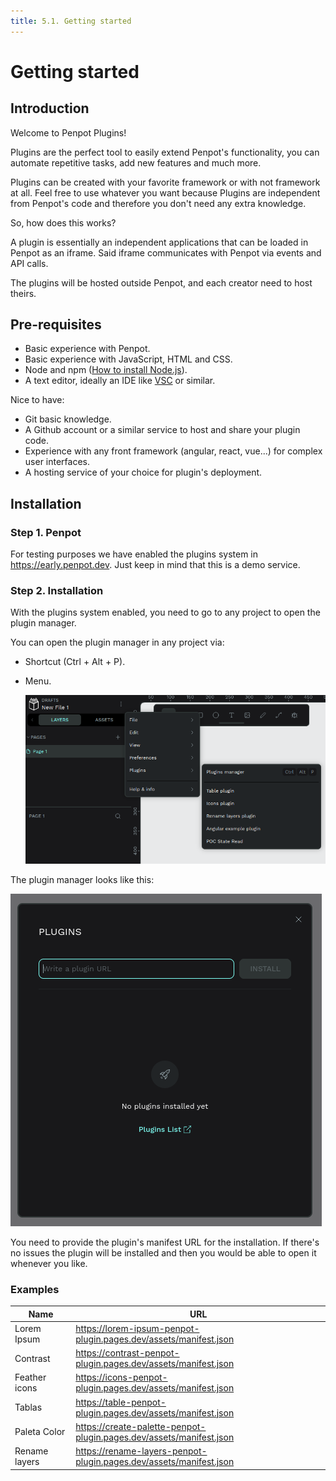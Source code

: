 ```yaml
---
title: 5.1. Getting started
---
```


# Getting started

## Introduction

Welcome to Penpot Plugins!

Plugins are the perfect tool to easily extend Penpot's functionality, you can automate repetitive tasks, add new features and much more.

Plugins can be created with your favorite framework or with not framework at all. Feel free to use whatever you want because Plugins are independent from Penpot's code and therefore you don't need any extra knowledge.

So, how does this works?

A plugin is essentially an independent applications that can be loaded in Penpot as an iframe. Said iframe communicates with Penpot via events and API calls.

The plugins will be hosted outside Penpot, and each creator need to host theirs.

## Pre-requisites

- Basic experience with Penpot.
- Basic experience with JavaScript, HTML and CSS.
- Node and npm ([How to install Node.js](https://nodejs.org/en/learn/getting-started/how-to-install-nodejs)).
- A text editor, ideally an IDE like [VSC](<(https://code.visualstudio.com/)>) or similar.

Nice to have:

- Git basic knowledge.
- A Github account or a similar service to host and share your plugin code.
- Experience with any front framework (angular, react, vue...) for complex user interfaces.
- A hosting service of your choice for plugin's deployment.

## Installation

### Step 1. Penpot

For testing purposes we have enabled the plugins system in https://early.penpot.dev. Just keep in mind that this is a demo service.

### Step 2. Installation

With the plugins system enabled, you need to go to any project to open the plugin manager.

You can open the plugin manager in any project via:

- Shortcut (Ctrl + Alt + P).

- Menu.

  ![Penpot's plugin menu image](/img/plugins/plugin-menu.png)

The plugin manager looks like this:

![Penpot's plugin manager](/img/plugins/plugin-manager.png)

You need to provide the plugin's manifest URL for the installation. If there's no issues the plugin will be installed and then you would be able to open it whenever you like.

### Examples

| Name          | URL                                                                 |
| ------------- | ------------------------------------------------------------------- |
| Lorem Ipsum   | https://lorem-ipsum-penpot-plugin.pages.dev/assets/manifest.json    |
| Contrast      | https://contrast-penpot-plugin.pages.dev/assets/manifest.json       |
| Feather icons | https://icons-penpot-plugin.pages.dev/assets/manifest.json          |
| Tablas        | https://table-penpot-plugin.pages.dev/assets/manifest.json          |
| Paleta Color  | https://create-palette-penpot-plugin.pages.dev/assets/manifest.json |
| Rename layers | https://rename-layers-penpot-plugin.pages.dev/assets/manifest.json  |

